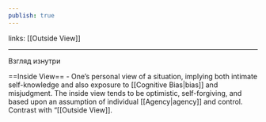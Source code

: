 ```yaml
---
publish: true
---
```

links: [[Outside View]]

---

Взгляд изнутри

==Inside View== - One’s personal view of a situation, implying both intimate self-knowledge and also exposure to [[Cognitive Bias|bias]] and misjudgment. The inside view tends to be optimistic, self-forgiving, and based upon an assumption of individual [[Agency|agency]] and control. Contrast with “[[Outside View]].